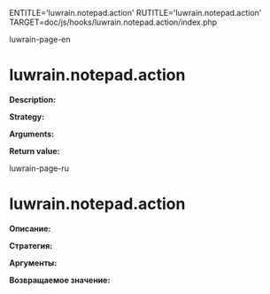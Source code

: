 
ENTITLE='luwrain.notepad.action'
RUTITLE='luwrain.notepad.action'
TARGET=doc/js/hooks/luwrain.notepad.action/index.php

luwrain-page-en

# luwrain.notepad.action

__Description:__

__Strategy:__

__Arguments:__

__Return value:__


luwrain-page-ru

# luwrain.notepad.action 

__Описание:__

__Стратегия:__

__Аргументы:__

__Возвращаемое значение:__

